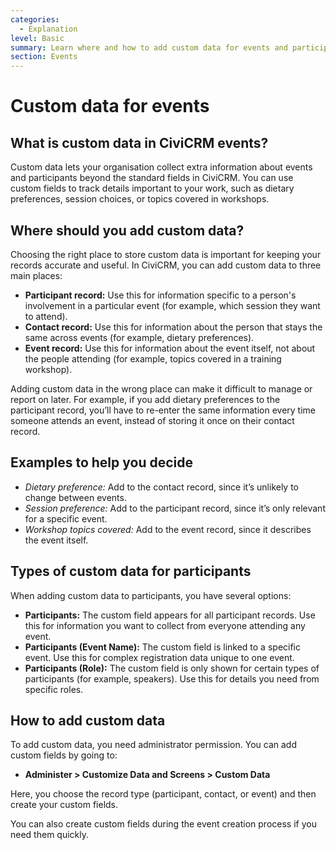 ```yaml
---
categories:
  - Explanation
level: Basic
summary: Learn where and how to add custom data for events and participants in CiviCRM, so your organisation collects the right information in the right place.
section: Events
---
```


# Custom data for events

## What is custom data in CiviCRM events?

Custom data lets your organisation collect extra information about events and participants beyond the standard fields in CiviCRM. You can use custom fields to track details important to your work, such as dietary preferences, session choices, or topics covered in workshops.

## Where should you add custom data?

Choosing the right place to store custom data is important for keeping your records accurate and useful. In CiviCRM, you can add custom data to three main places:

- **Participant record:** Use this for information specific to a person's involvement in a particular event (for example, which session they want to attend).
- **Contact record:** Use this for information about the person that stays the same across events (for example, dietary preferences).
- **Event record:** Use this for information about the event itself, not about the people attending (for example, topics covered in a training workshop).

Adding custom data in the wrong place can make it difficult to manage or report on later. For example, if you add dietary preferences to the participant record, you’ll have to re-enter the same information every time someone attends an event, instead of storing it once on their contact record.

## Examples to help you decide

- *Dietary preference:* Add to the contact record, since it’s unlikely to change between events.
- *Session preference:* Add to the participant record, since it’s only relevant for a specific event.
- *Workshop topics covered:* Add to the event record, since it describes the event itself.

## Types of custom data for participants

When adding custom data to participants, you have several options:

- **Participants:** The custom field appears for all participant records. Use this for information you want to collect from everyone attending any event.
- **Participants (Event Name):** The custom field is linked to a specific event. Use this for complex registration data unique to one event.
- **Participants (Role):** The custom field is only shown for certain types of participants (for example, speakers). Use this for details you need from specific roles.

## How to add custom data

To add custom data, you need administrator permission. You can add custom fields by going to:

- **Administer > Customize Data and Screens > Custom Data**

Here, you choose the record type (participant, contact, or event) and then create your custom fields.

You can also create custom fields during the event creation process if you need them quickly.

<!--
Source: https://docs.civicrm.org/some/page/
 -->

<!--
This page is best categorized as Explanation, because it helps users understand the reasoning and context for where to add custom data, with examples and guidance rather than step
-by-step instructions or a factual reference. For a complete Diátaxis structure, step-by-step tutorials for adding custom fields and a reference list of field options should be split into separate pages. -->
